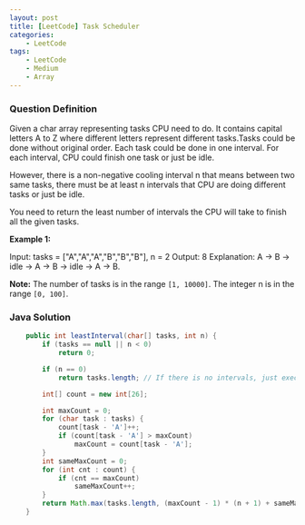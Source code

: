 ```yaml
---
layout: post
title: [LeetCode] Task Scheduler
categories:
    - LeetCode
tags:
    - LeetCode
    - Medium
    - Array
---
```


### Question Definition

Given a char array representing tasks CPU need to do. It contains capital letters A to Z where different letters represent different tasks.Tasks could be done without original order. Each task could be done in one interval. For each interval, CPU could finish one task or just be idle.

However, there is a non-negative cooling interval n that means between two same tasks, there must be at least n intervals that CPU are doing different tasks or just be idle.

You need to return the least number of intervals the CPU will take to finish all the given tasks.

**Example 1:**

<div>
Input: tasks = ["A","A","A","B","B","B"], n = 2
Output: 8
Explanation: A -> B -> idle -> A -> B -> idle -> A -> B.
</div>

**Note:**
The number of tasks is in the range `[1, 10000]`.
The integer n is in the range `[0, 100]`.

### Java Solution
```java
    public int leastInterval(char[] tasks, int n) {
        if (tasks == null || n < 0)
            return 0;

        if (n == 0)
            return tasks.length; // If there is no intervals, just execute all tasks one by one.

        int[] count = new int[26];

        int maxCount = 0;
        for (char task : tasks) {
            count[task - 'A']++;
            if (count[task - 'A'] > maxCount)
                maxCount = count[task - 'A'];
        }
        int sameMaxCount = 0;
        for (int cnt : count) {
            if (cnt == maxCount)
                sameMaxCount++;
        }
        return Math.max(tasks.length, (maxCount - 1) * (n + 1) + sameMaxCount);
    }
```
